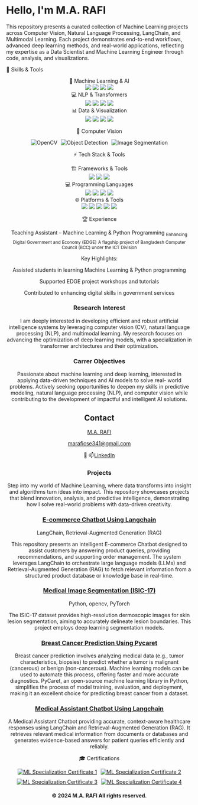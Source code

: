 
# Hello, I'm M.A. RAFI

This repository presents a curated collection of Machine Learning projects across 
Computer Vision, Natural Language Processing, LangChain, and Multimodal Learning. 
Each project demonstrates end-to-end workflows, advanced deep learning methods, and 
real-world applications, reflecting my expertise as a Data Scientist and Machine 
Learning Engineer through code, analysis, and visualizations.


🧠 Skills & Tools
<div align="center">
🤖 Machine Learning & AI
<div> <img src="https://img.shields.io/badge/PyTorch-FF6F61?style=for-the-badge&logo=pytorch&logoColor=000000" /> <img src="https://img.shields.io/badge/TensorFlow-FF9900?style=for-the-badge&logo=tensorflow&logoColor=000000" /> <img src="https://img.shields.io/badge/Scikit--Learn-FFB347?style=for-the-badge&logo=scikit-learn&logoColor=000000" /> <img src="https://img.shields.io/badge/Multimodal%20AI-00CED1?style=for-the-badge&logo=ai&logoColor=FFFFFF" /> </div>
💻 NLP & Transformers <div> <img src="https://img.shields.io/badge/Transformers-52307C?style=for-the-badge&logo=huggingface&logoColor=F7DF1E" /> <img src="https://img.shields.io/badge/NLP-8A2BE2?style=for-the-badge&logo=ai&logoColor=FFFFFF" /> <img src="https://img.shields.io/badge/SpaCy-FF69B4?style=for-the-badge&logo=python&logoColor=FFFFFF" /> <img src="https://img.shields.io/badge/NLTK-00FA9A?style=for-the-badge&logo=python&logoColor=000000" /> </div>
📊 Data & Visualization
<div> <img src="https://img.shields.io/badge/NumPy-4B0082?style=for-the-badge&logo=numpy&logoColor=FFD700" /> <img src="https://img.shields.io/badge/Pandas-1E90FF?style=for-the-badge&logo=pandas&logoColor=FFFFFF" /> <img src="https://img.shields.io/badge/Matplotlib-FF4500?style=for-the-badge&logo=matplotlib&logoColor=FFFFFF" /> <img src="https://img.shields.io/badge/PyCaret-FF1493?style=for-the-badge&logo=python&logoColor=FFFFFF" /> </div>

 🎥 Computer Vision
<div style="display:flex; flex-wrap: wrap; justify-content:center; gap:10px;"> <img src="https://img.shields.io/badge/OpenCV-32CD32?style=for-the-badge&logo=opencv&logoColor=FFFFFF" alt="OpenCV" /> <img src="https://img.shields.io/badge/Object_Detection-FF4500?style=for-the-badge&logo=ai&logoColor=FFFFFF" alt="Object Detection" /> <img src="https://img.shields.io/badge/Image_Segmentation-FF1493?style=for-the-badge&logo=ai&logoColor=FFFFFF" alt="Image Segmentation" /> </div>

⚡ Tech Stack & Tools
<div align="center">
🏗️ Frameworks & Tools
<div> <img src="https://img.shields.io/badge/LangChain-1C3C3C?style=for-the-badge&logo=langchain&logoColor=white" /> <img src="https://img.shields.io/badge/Django-092E20?style=for-the-badge&logo=django&logoColor=green" /> <img src="https://img.shields.io/badge/Streamlit-FF4B4B?style=for-the-badge&logo=streamlit&logoColor=white" /> </div>
💻 Programming Languages
<div> <img src="https://img.shields.io/badge/Python-306998?style=for-the-badge&logo=python&logoColor=FFD43B" /> <img src="https://img.shields.io/badge/SQL-1E3A5F?style=for-the-badge&logo=postgresql&logoColor=white" /> <img src="https://img.shields.io/badge/C-0078D7?style=for-the-badge&logo=c&logoColor=white" /> <img src="https://img.shields.io/badge/R-1B4F72?style=for-the-badge&logo=r&logoColor=FFD43B" /> </div>
🌐 Platforms & Tools
<div> <img src="https://img.shields.io/badge/Coursera-1E90FF?style=for-the-badge&logo=coursera&logoColor=white" /> <img src="https://img.shields.io/badge/Kaggle-FF69B4?style=for-the-badge&logo=kaggle&logoColor=white" /> <img src="https://img.shields.io/badge/Conda-008080?style=for-the-badge&logo=anaconda&logoColor=white" /> <img src="https://img.shields.io/badge/HuggingFace-F4A460?style=for-the-badge&logo=huggingface&logoColor=black" /> <img src="https://img.shields.io/badge/Git-FF4500?style=for-the-badge&logo=git&logoColor=white" /> </div> </div>

🏆 Experience

Teaching Assistant – Machine Learning & Python Programming
<sub>Enhancing Digital Government and Economy (EDGE)</sub>
<sub>A flagship project of Bangladesh Computer Council (BCC) under the ICT Division</sub>

<div>

Key Highlights:

Assisted students in learning Machine Learning & Python programming

Supported EDGE project workshops and tutorials

Contributed to enhancing digital skills in government services

</div>

### **Research Interest**
I am deeply interested in developing efficient and robust artificial intelligence systems by leveraging computer vision (CV), natural
language processing (NLP), and multimodal learning. My research focuses on advancing the optimization of deep learning models,
with a specialization in transformer architectures and their optimization. 

### **Carrer Objectives**
Passionate about machine learning and deep learning, interested in applying data-driven techniques and AI models to solve real-
world problems. Actively seeking opportunities to deepen my skills in predictive modeling, natural language processing (NLP), and
computer vision while contributing to the development of impactful and intelligent AI solutions.


<!-- ## Table of Contents

- [Project 1: Automatic License Plate Recognition](https://github.com/tushar2704/Sales-for-Retail-and-Food-Services)
- [Project 2: Football Game Analysis using Computer Vision](https://github.com/m4hfuj/football-game-analysis)
- [Project 3: Bangladeshi Tech Job Listing](https://github.com/m4hfuj/football-game-analysis)
- [Project 4: Student ID Card validity checker](https://github.com/m4hfuj/Student-ID-card-validity-checker)
- [Project 5: Fine-tuning microsoft phi-2 model on medicine data](https://github.com/m4hfuj/Large-Language-Models/blob/main/Fine%20Tuning%20microsoft%20phi-2%20on%20medicine%20dataset.ipynb)

---
- [<ins><b>©2023 Mirza Mahfuj Hossain. All rights reserved</b></ins>]()
--- -->
## Contact

[M.A. RAFI ](https://github.com/Rafi3690)

 maraficse341@gmail.com

🔗 📫[LinkedIn](www.linkedin.com/in/m-a-rafi-a7300b262)

### Projects

Step into my world of Machine Learning, where data transforms into insight and algorithms turn ideas into impact. 
This repository showcases projects that blend innovation, analysis, and predictive intelligence, demonstrating 
how I solve real-world problems with data-driven creativity.

### [E-commerce Chatbot Using Langchain](https://github.com/Rafi3690/E-commerce-Chatbot)
LangChain, Retrieval-Augmented Generation (RAG)

This repository presents an intelligent E-commerce Chatbot designed to assist customers by answering product queries, 
providing recommendations, and supporting order management. The system leverages LangChain to orchestrate large language models (LLMs)
and Retrieval-Augmented Generation (RAG) to fetch relevant information from a structured product database or knowledge base in real-time.

### [Medical Image Segmentation (ISIC-17)](https://github.com/Rafi3690/ISIC-2017-Segmentation)

Python, opencv, PyTorch

The ISIC-17 dataset provides high-resolution dermoscopic images for skin lesion segmentation, 
aiming to accurately delineate lesion boundaries. This project employs deep learning segmentation models.

<!-- ![Automatic License Plate Recognition](assets/project-alpr.gif) -->
<!-- <img src="assets/project-alpr.gif" width="600"> -->
### [Breast Cancer Prediction Using Pycaret](https://github.com/Rafi3690/Breast-Cancer-Prediction-Useing-Pycaret)

Breast cancer prediction involves analyzing medical data (e.g., tumor characteristics, biopsies) to predict whether a tumor is malignant (cancerous) or benign (non-cancerous). 
Machine learning models can be used to automate this process, offering faster and more accurate diagnostics. PyCaret, an open-source machine learning library in Python, simplifies 
the process of model training, evaluation, and deployment, making it an excellent choice for predicting breast cancer from a dataset.

### [Medical Assistant Chatbot Using Langchain](https://github.com/Rafi3690/Chatbot-Development)
A Medical Assistant Chatbot providing accurate, context-aware healthcare responses using LangChain and Retrieval-Augmented Generation (RAG). 
It retrieves relevant medical information from documents or databases and generates evidence-based answers for patient queries efficiently and reliably.


<!-- ![project-Football-Game-Analysis](assets/project-Football-Game-Analysis.gif) -->
<!-- <img src="assets/project-Football-Game-Analysis.gif" width="600"> -->



<!--### [🙂 Face detection and recognition using yolov8 facenet](https://github.com/m4hfuj/FaceStream/tree/version-6)

This Python project processes live video from a webcam or YouTube stream, detecting 
faces and applying filters in real time. It uses YOLOv8 for face detection,
InceptionResnetV1 (Facenet) for recognition, and Mediapipe for accurate landmark 
mapping. With an intuitive PyQt5 interface, users can input YouTube links, 
upload photos, and save recognized faces, enabling a seamless and interactive 
experience.

<!-- <img src="assets/project-facestream.gif" width="600" > -->




<!--### [🔎 Bangladeshi tech job data analysis from bdjobs](https://github.com/m4hfuj/bangladeshi-tech-job-query)

This project automates the collection of technical job data from BD Jobs using 
web scraping and stores it in a MySQL database. Job fields are classified using 
LLM-based text classification, while educational requirements, programming 
languages, and packages are identified using regular expressions. A dashboard 
visualizes the top 10 educational requirements, programming languages, and 
packages, with filtering options by job field.

<!-- <img src="assets/project-Tech-Job-Query.png" width="600" > -->



<!-- ### [Project 4: 🪪 Student ID Card validity checker](https://github.com/m4hfuj/Student-ID-card-validity-checker)

This project is designed to validate student ID cards using machine learning and 
web technologies. It involves collecting and processing ID card images and annotaing them, 
training an YOLO object detection model, and integrating it with a web application for 
real-time validation.

<img src="assets/project-Student-ID-Card-validity.png" width="600" height="250"> -->



<!-- ### [Project 4: 🤖 Fine-tuning microsoft phi-2 model on medicine data](https://github.com/m4hfuj/Large-Language-Models/blob/main/Fine%20Tuning%20microsoft%20phi-2%20on%20medicine%20dataset.ipynb)

Fine-tuned the Microsoft Phi-2 model on medical data by adapting its pre-trained 
capabilities to domain-specific tasks like medical text classification and summarization. 
This allowed me to enhance the model's performance, leveraging its advanced natural 
language understanding for healthcare applications, allowing it to generate recommended 
medicine details based on disease symptoms. -->




<!--## 🧮 Machine Learning / Deep Learning 

I have spent a lot of time diving deep into various machine learning and deep learning algorithms, 
learning both the theory behind them and how to implement them in code. This 
blend of knowledge has given me the ability to not only use these algorithms 
effectively but also tweak and adapt them to solve specific problems. Here is a 
list of the machine learning algorithms and techniques I am familiar with, 
highlighting the range of skills I have developed in this area.


- [Machine Learning Algorithms](): In this repository, 
  I have implemented fundamental machine learning algorithms from scratch, without using any libraries or 
  packages. It is a hands-on way I have explored the basics of these algorithms.

- [Computer Vision Algorithms](): This repository 
  contains some of the computer vision algorithms I have worked on, including image classification, 
  object detection, and image segmentation. These implementations use frameworks like PyTorch and 
  TensorFlow, which I have gained hands-on experience with.
  
  [Natural Language Processing Algorithms](): This repository 
  contains some of the computer vision algorithms I have worked on, including image classification, 
  object detection, and image segmentation. These implementations use frameworks like PyTorch and 
  TensorFlow, which I have gained hands-on experience with.

- [Unsupervised Learning Algorithms](): I have implemented 
  several unsupervised learning algorithms, including a recommendendation system. It is a project where I explore 
  how to handle and derive insights from data without labeled examples.

- [Large Language Models](): This repository contains 
  code for loading, encoding, and fine-tuning large language models (LLMs). It reflects my work on 
  adapting pre-trained models for various natural language processing tasks.
    



<!-- ## 📜 Certificates

Here is some certificates that I achieved: -->

🎓 Certifications
<div align="center"> <div style="display:flex; flex-wrap: wrap; justify-content:center; gap:10px;"> <a href="https://drive.google.com/file/d/1LzMUfjKMJSBGMOGwD127hCvszlgTjcFj/view?usp=sharing" target="_blank"> <img src="https://img.shields.io/badge/ML_Specialization-DeepLearning.AI-FF6F61?style=for-the-badge&logo=deeplearning.ai&logoColor=FFFFFF" alt="ML Specialization Certificate 1" /> </a> <a href="https://www.coursera.org/account/accomplishments/certificate/DZPZPRHQACSL" target="_blank"> <img src="https://img.shields.io/badge/ML_Specialization-Coursera-FF6F61?style=for-the-badge&logo=coursera&logoColor=FFFFFF" alt="ML Specialization Certificate 2" /> </a> <a href="https://learn.deeplearning.ai/accomplishments/234fa2cb-058b-43f1-b9fe-43f6a007adce?usp=sharing" target="_blank"> <img src="https://img.shields.io/badge/ML_Specialization-DeepLearning.AI_2-FF6F61?style=for-the-badge&logo=deeplearning.ai&logoColor=FFFFFF" alt="ML Specialization Certificate 3" /> </a> <a href="https://drive.google.com/file/d/1d-zlQ00xAv5KE6SGFLknd_UpA93rnPeu/view" target="_blank"> <img src="https://img.shields.io/badge/ML_Specialization-PDF-FF6F61?style=for-the-badge&logo=deeplearning.ai&logoColor=FFFFFF" alt="ML Specialization Certificate 4" /> </a> </div> </div>

<!-- 
<img src="assets/certificate.png" width="600" height="350">
View it online: [Certificate Link](https://coursera.org/share/1fe452302aaab3d09a03d8394e07db63)

#### Data Science:

**Course: What is Data Science?** [[View Certificate](https://coursera.org/share/a4d919405211a9917d5d29cfed9c59c6)]

**Course: Tools for Data Science** [[View Certificate](https://coursera.org/share/2548a4c77d89bd3d14c66cb833818939)]

#### Projects:

**Deep Learning with PyTorch : Object Localization** [[View Certificate](https://coursera.org/share/34443c99168a26d83c717a936be6f69d)]

**Deep Learning with PyTorch : Image Segmentation** [[View Certificate](https://coursera.org/share/ab304e46f58e0a6ed8bdc9e4dedd3915)]

**Command Line in Linux** [[View Certificate](https://coursera.org/share/ce2bf70b6a149f69428c3f706f0e9b90)]

**Basic Image Classification with TensorFlow** [[View Certificate](https://coursera.org/share/d4e4f32a781f2aade35ed126eb2fe00a)]

 -->

#### © 2024 M.A. RAFI All rights reserved.
